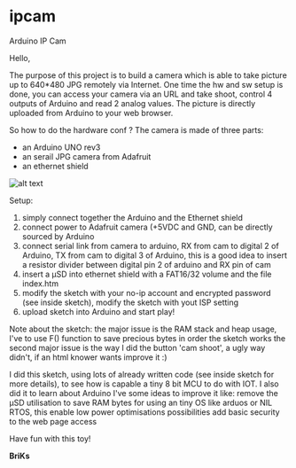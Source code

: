 ipcam
=====

Arduino IP Cam

Hello,

The purpose of this project is to build a camera which is able to take picture up to 640*480 JPG remotely via Internet.
One time the hw and sw setup is done, you can access your camera via an URL and take shoot, control 4 outputs of Arduino and read 2 analog values.
The picture is directly uploaded from Arduino to your web browser.

So how to do the hardware conf ?
The camera is made of three parts:
* an Arduino UNO rev3
* an serail JPG camera from Adafruit
* an ethernet shield

![alt text](http://tof.canardpc.com/view/f2202f10-cc62-471e-ac7c-6d7d01a113ec.jpg][img]http://tof.canardpc.com/preview2/f2202f10-cc62-471e-ac7c-6d7d01a113ec.jpg)

Setup:

1.  simply connect together the Arduino and the Ethernet shield
2.  connect power to Adafruit camera (+5VDC and GND, can be directly sourced by Arduino
3.  connect serial link from camera to arduino, RX from cam to digital 2 of Arduino, TX from cam to digital 3 of Arduino, this is a good idea to insert a resistor divider between digital pin 2 of arduino and RX pin of cam
4.  insert a µSD into ethernet shield with a FAT16/32 volume and the file index.htm
5.  modify the sketch with your no-ip account and encrypted password (see inside sketch), modify the sketch with yout ISP setting
6.  upload sketch into Arduino and start play!

Note about the sketch:
the major issue is the RAM stack and heap usage, I've to use F() function to save precious bytes in order the sketch works
the second major issue is the way I did the button 'cam shoot', a ugly way didn't, if an html knower wants improve it :)

I did this sketch, using lots of already written code (see inside sketch for more details), to see how is capable a tiny 8 bit MCU to do with IOT.
I also did it to learn about Arduino
I've some ideas to improve it like:
remove the µSD utilisation to save RAM bytes for using an tiny OS like arduos or NIL RTOS, this enable low power optimisations possibilities
add basic security to the web page access

Have fun with this toy!

__BriKs__
